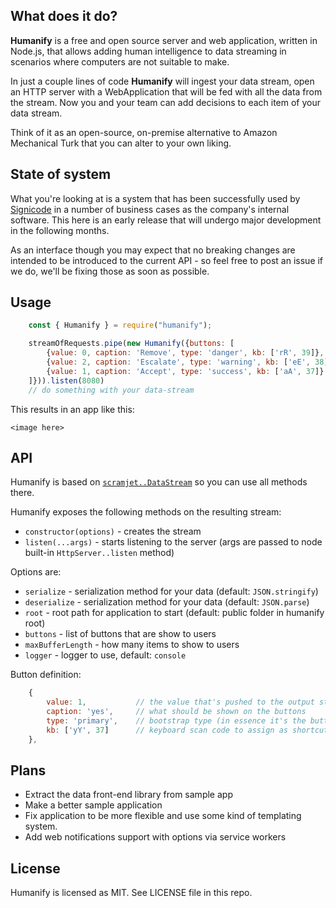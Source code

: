 ## What does it do?

**Humanify** is a free and open source server and web application, written in Node.js, that allows adding human intelligence to data streaming in scenarios where computers are not suitable to make.

In just a couple lines of code **Humanify** will ingest your data stream, open an HTTP server with a WebApplication that will be fed with all the data from the stream. Now you and your team can add decisions to each item of your data stream.

Think of it as an open-source, on-premise alternative to Amazon Mechanical Turk that you can alter to your own liking.

## State of system

What you're looking at is a system that has been successfully used by [Signicode](https://www.signicode.com) in a number of business cases as the company's internal software. This here is an early release that will undergo major development in the following months.

As an interface though you may expect that no breaking changes are intended to be introduced to the current API - so feel free to post an issue if we do, we'll be fixing those as soon as possible.

## Usage

```javascript
    const { Humanify } = require("humanify");

    streamOfRequests.pipe(new Humanify({buttons: [
        {value: 0, caption: 'Remove', type: 'danger', kb: ['rR', 39]},
        {value: 2, caption: 'Escalate', type: 'warning', kb: ['eE', 38]},
        {value: 1, caption: 'Accept', type: 'success', kb: ['aA', 37]},
    ]})).listen(8080)
    // do something with your data-stream
```

This results in an app like this:

`<image here>`

## API

Humanify is based on [`scramjet..DataStream`](https://github.com/signicode/scramjet#datastream--streampassthrough) so you can use all methods there.

Humanify exposes the following methods on the resulting stream:

* `constructor(options)` - creates the stream
* `listen(...args)` - starts listening to the server (args are passed to node built-in `HttpServer..listen` method)

Options are:

* `serialize` - serialization method for your data (default: `JSON.stringify`)
* `deserialize` - serialization method for your data (default: `JSON.parse`)
* `root` - root path for application to start (default: public folder in humanify root)
* `buttons` - list of buttons that are show to users
* `maxBufferLength` - how many items to show to users
* `logger` - logger to use, default: `console`

Button definition:

```javascript
    {
        value: 1,           // the value that's pushed to the output stream
        caption: 'yes',     // what should be shown on the buttons
        type: 'primary',    // bootstrap type (in essence it's the button's class)
        kb: ['yY', 37]      // keyboard scan code to assign as shortcut
    },
```

## Plans

* Extract the data front-end library from sample app
* Make a better sample application
* Fix application to be more flexible and use some kind of templating system.
* Add web notifications support with options via service workers

## License

Humanify is licensed as MIT. See LICENSE file in this repo.

